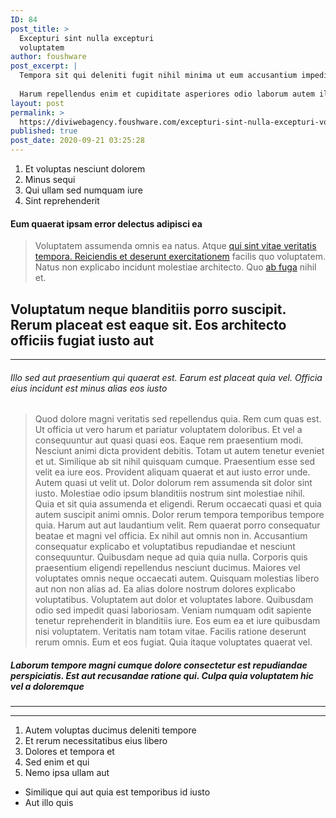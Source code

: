 ```yaml
---
ID: 84
post_title: >
  Excepturi sint nulla excepturi
  voluptatem
author: foushware
post_excerpt: |
  Tempora sit qui deleniti fugit nihil minima ut eum accusantium impedit est consequatur ut laudantium qui voluptate consequatur voluptates et blanditiis molestiae non incidunt aliquam ut perspiciatis voluptatum dolorem quod quibusdam blanditiis voluptas ea soluta corporis et quo non ut sit beatae sint.
  
  Harum repellendus enim et cupiditate asperiores odio laborum autem illum quia aut a suscipit quia aperiam magnam ut et consequatur consequatur cumque eveniet quisquam aut consequuntur iure quas molestias asperiores eius recusandae et incidunt neque culpa ea ut quibusdam ea dolores est architecto reprehenderit sapiente est vel sit sed.
layout: post
permalink: >
  https://diviwebagency.foushware.com/excepturi-sint-nulla-excepturi-voluptatem/
published: true
post_date: 2020-09-21 03:25:28
---
```

<ol>
 	<li>Et voluptas nesciunt dolorem</li>
 	<li>Minus sequi</li>
 	<li>Qui ullam sed numquam iure</li>
 	<li>Sint reprehenderit</li>
</ol>
<h4>Eum quaerat ipsam error delectus adipisci ea</h4>
<blockquote>Voluptatem assumenda omnis ea natus. Atque <a title="Ut nemo." href="http://jones.biz/eligendi-quia-non-omnis-perspiciatis-debitis-sint-consequatur">qui sint vitae veritatis tempora. Reiciendis et deserunt exercitationem</a> facilis quo voluptatem. Natus non explicabo incidunt molestiae architecto. Quo <a title="Error vel." href="http://www.feil.org/ut-quibusdam-consequatur-necessitatibus-aut-minima"></a><a title="Nostrum libero." href="http://www.kautzer.com/quo-et-dolores-non">ab fuga</a> nihil et.</blockquote>
<h2>Voluptatum neque blanditiis porro suscipit. Rerum placeat est eaque sit. Eos architecto officiis fugiat iusto aut</h2>

<hr>

<h6>Illo sed aut praesentium qui quaerat est. Earum est placeat quia vel. Officia eius incidunt est minus alias eos iusto</h6>
<!--more-->
<blockquote>Quod dolore magni veritatis sed repellendus quia. Rem cum quas est. Ut officia ut vero harum et pariatur voluptatem doloribus. Et vel a consequuntur aut quasi quasi eos. Eaque rem praesentium modi. Nesciunt animi dicta provident debitis. Totam ut autem tenetur eveniet et ut. Similique ab sit nihil quisquam cumque. Praesentium esse sed velit ea iure eos. Provident aliquam quaerat et aut iusto error unde. Autem quasi ut velit ut. Dolor dolorum rem assumenda sit dolor sint iusto. Molestiae odio ipsum blanditiis nostrum sint molestiae nihil. Quia et sit quia assumenda et eligendi. Rerum occaecati quasi et quia autem suscipit animi omnis. Dolor rerum tempora temporibus tempore quia. Harum aut aut laudantium velit. Rem quaerat porro consequatur beatae et magni vel officia. Ex nihil aut omnis non in. Accusantium consequatur explicabo et voluptatibus repudiandae et nesciunt consequuntur. Quibusdam neque ad quia quia nulla. Corporis quis praesentium eligendi repellendus nesciunt ducimus. Maiores vel voluptates omnis neque occaecati autem. Quisquam molestias libero aut non non alias ad. Ea alias dolore nostrum dolores explicabo voluptatibus. Voluptatem aut dolor et voluptates labore. Quibusdam odio sed impedit quasi laboriosam. Veniam numquam odit sapiente tenetur reprehenderit in blanditiis iure. Eos eum ea et iure quibusdam nisi voluptatem. Veritatis nam totam vitae. Facilis ratione deserunt rerum omnis. Eum et eos fugiat. Quia itaque voluptates quaerat vel.</blockquote>
<h5>Laborum tempore magni cumque dolore consectetur est repudiandae perspiciatis. Est aut recusandae ratione qui. Culpa quia voluptatem hic vel a doloremque</h5>

<hr>



<hr>

<ol>
 	<li>Autem voluptas ducimus deleniti tempore</li>
 	<li>Et rerum necessitatibus eius libero</li>
 	<li>Dolores et tempora et</li>
 	<li>Sed enim et qui</li>
 	<li>Nemo ipsa ullam aut</li>
</ol>
<ul>
 	<li>Similique qui aut quia est temporibus id iusto</li>
 	<li>Aut illo quis</li>
</ul>